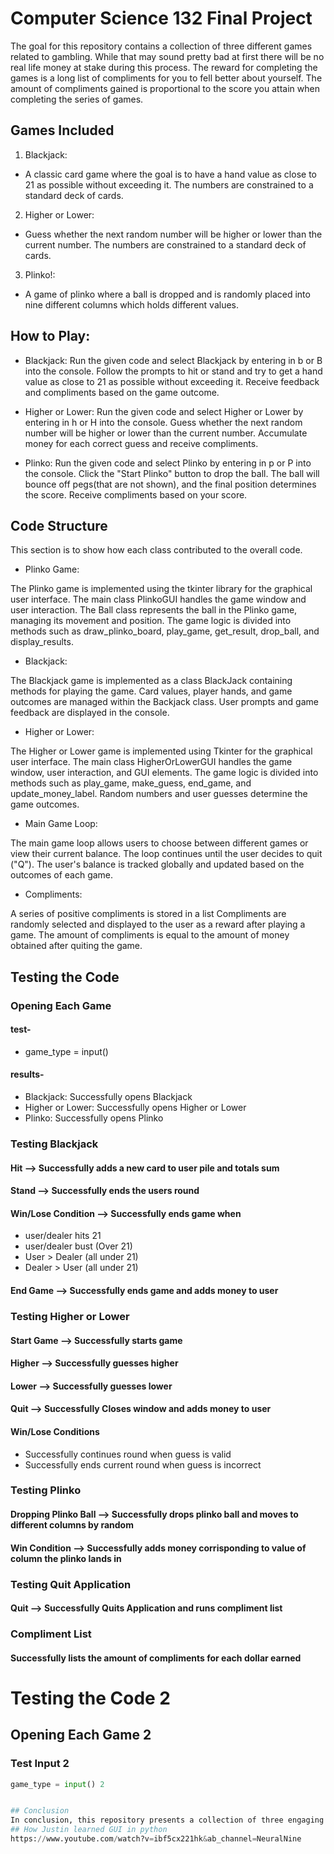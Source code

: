 # Computer Science 132 Final Project
The goal for this repository contains a collection of three different games related to gambling. While that may sound pretty bad at first there will be no real life money at stake during this process. The reward for completing the games is a long list of compliments for you to fell better about yourself. The amount of compliments gained is proportional to the score you attain when completing the series of games.
## Games Included
1. Blackjack:
  * A classic card game where the goal is to have a hand value as close to 21 as possible without exceeding it. The numbers are constrained to a standard deck of cards.
2. Higher or Lower:
  * Guess whether the next random number will be higher or lower than the current number. The numbers are constrained to a standard deck of cards.
3. Plinko!:
  * A game of plinko where a ball is dropped and is randomly placed into nine different columns which holds different values.

## How to Play:
* Blackjack:
Run the given code and select Blackjack by entering in b or B into the console.
Follow the prompts to hit or stand and try to get a hand value as close to 21 as possible without exceeding it.
Receive feedback and compliments based on the game outcome.

* Higher or Lower:
Run the given code and select Higher or Lower by entering in h or H into the console.
Guess whether the next random number will be higher or lower than the current number.
Accumulate money for each correct guess and receive compliments.

* Plinko:
Run the given code and select Plinko by entering in p or P into the console.
Click the "Start Plinko" button to drop the ball.
The ball will bounce off pegs(that are not shown), and the final position determines the score.
Receive compliments based on your score.

## Code Structure
This section is to show how each class contributed to the overall code.

* Plinko Game:

The Plinko game is implemented using the tkinter library for the graphical user interface. 
The main class PlinkoGUI handles the game window and user interaction.
The Ball class represents the ball in the Plinko game, managing its movement and position.
The game logic is divided into methods such as draw_plinko_board, play_game, get_result, drop_ball, and display_results.

* Blackjack:

The Blackjack game is implemented as a class BlackJack containing methods for playing the game.
Card values, player hands, and game outcomes are managed within the Backjack class.
User prompts and game feedback are displayed in the console.

* Higher or Lower:

The Higher or Lower game is implemented using Tkinter for the graphical user interface.
The main class HigherOrLowerGUI handles the game window, user interaction, and GUI elements.
The game logic is divided into methods such as play_game, make_guess, end_game, and update_money_label.
Random numbers and user guesses determine the game outcomes.

* Main Game Loop:

The main game loop allows users to choose between different games or view their current balance.
The loop continues until the user decides to quit ("Q").
The user's balance is tracked globally and updated based on the outcomes of each game.

* Compliments:

A series of positive compliments is stored in a list
Compliments are randomly selected and displayed to the user as a reward after playing a game.
The amount of compliments is equal to the amount of money obtained after quiting the game.

## Testing the Code
### Opening Each Game
#### test- 
* game_type = input()
#### results-
* Blackjack: Successfully opens Blackjack
* Higher or Lower: Successfully opens Higher or Lower
* Plinko: Successfully opens Plinko

### Testing Blackjack
#### Hit --> Successfully adds a new card to user pile and totals sum
#### Stand --> Successfully ends the users round
#### Win/Lose Condition --> Successfully ends game when
* user/dealer hits 21
* user/dealer bust (Over 21)
* User > Dealer (all under 21)
* Dealer > User (all under 21)
#### End Game --> Successfully ends game and adds money to user

### Testing Higher or Lower
#### Start Game --> Successfully starts game
#### Higher --> Successfully guesses higher
#### Lower --> Successfully guesses lower
#### Quit --> Successfully Closes window and adds money to user
#### Win/Lose Conditions
* Successfully continues round when guess is valid
* Successfully ends current round when guess is incorrect

### Testing Plinko
#### Dropping Plinko Ball --> Successfully drops plinko ball and moves to different columns by random
#### Win Condition --> Successfully adds money corrisponding to value of column the plinko lands in

### Testing Quit Application
#### Quit --> Successfully Quits Application and runs compliment list

### Compliment List
#### Successfully lists the amount of compliments for each dollar earned

# Testing the Code 2

## Opening Each Game 2
### Test Input 2
```python 2
game_type = input() 2


## Conclusion
In conclusion, this repository presents a collection of three engaging games related to gambling: Blackjack, Higher or Lower, and Plinko. Despite the gambling theme, there is no real-life money at stake, and the reward for completing the games is a series of uplifting compliments designed to make players feel better about themselves. Overall, the project was a success. 
## How Justin learned GUI in python
https://www.youtube.com/watch?v=ibf5cx221hk&ab_channel=NeuralNine
